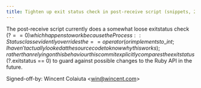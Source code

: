 ```yaml
---
title: Tighten up exit status check in post-receive script (snippets, 2be9c00)
---
```


The post-receive script currently does a somewhat loose exitstatus check ($? == 0) which happens to work because the Process::Status class evidently overrides the == operator (or implements to\_int; I haven't actually looked at the source code to know why this works); rather than relying on this behaviour this commit explicitly compares the exit status ($?.exitstatus == 0) to guard against possible changes to the Ruby API in the future.

Signed-off-by: Wincent Colaiuta &lt;win@wincent.com&gt;
